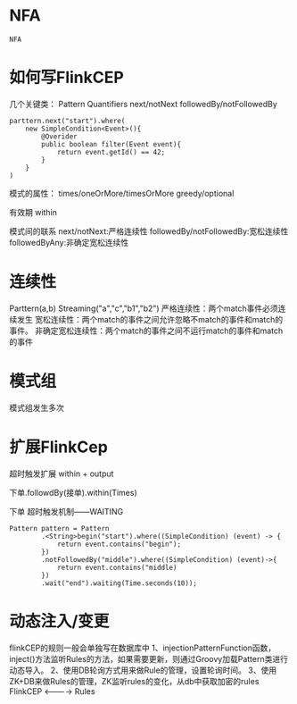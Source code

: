 # NFA

    NFA

# 如何写FlinkCEP

几个关键类：
Pattern Quantifiers next/notNext followedBy/notFollowedBy

```
parttern.next("start").where(
    new SimpleCondition<Event>(){
        @Overider
        public boolean filter(Event event){
            return event.getId() == 42;
        }
    }
)
```

模式的属性：
times/oneOrMore/timesOrMore
greedy/optional

有效期
within

模式间的联系
next/notNext:严格连续性
followedBy/notFollowedBy:宽松连续性
followedByAny:非确定宽松连续性

# 连续性

Parttern(a,b)
Streaming("a","c","b1","b2")
严格连续性：两个match事件必须连续发生
宽松连续性：两个match的事件之间允许忽略不match的事件和match的事件。
非确定宽松连续性：两个match的事件之间不运行match的事件和match的事件

# 模式组

模式组发生多次

# 扩展FlinkCep

超时触发扩展
within + output

下单.followdBy(接单).within(Times)

下单
超时触发机制——WAITING

```
Pattern pattern = Pattern
        .<String>begin("start").where((SimpleCondition) (event) -> {
            return event.contains("begin");
        })
        .notFollowedBy("middle").where((SimpleCondition) (event)->{
            return event.contains("middle)
        })
        .wait("end").waiting(Time.seconds(10));
```

# 动态注入/变更

flinkCEP的规则一般会单独写在数据库中
1、injectionPatternFunction函数，inject()方法监听Rules的方法，如果需要更新，则通过Groovy加载Pattern类进行动态导入。
2、使用DB轮询方式用来做Rule的管理，设置轮询时间。
3、使用ZK+DB来做Rules的管理，ZK监听rules的变化，从db中获取加密的rules
FlinkCEP <----> Rules
